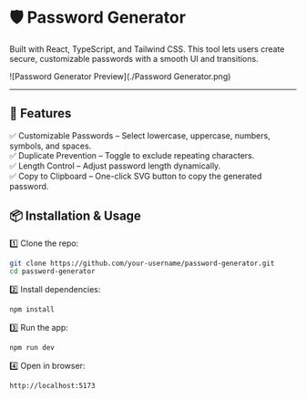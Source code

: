 # 🛡️ Password Generator  

Built with React, TypeScript, and Tailwind CSS. This tool lets users create secure, customizable passwords with a smooth UI and transitions.<br>

![Password Generator Preview](./Password Generator.png)

---

## 🚀 Features
✅ Customizable Passwords – Select lowercase, uppercase, numbers, symbols, and spaces.  <br>
✅ Duplicate Prevention – Toggle to exclude repeating characters.  <br>
✅ Length Control – Adjust password length dynamically.  <br>
✅ Copy to Clipboard – One-click SVG button to copy the generated password.  <br>

## 📦 Installation & Usage
1️⃣ Clone the repo:  <br>
```sh
git clone https://github.com/your-username/password-generator.git
cd password-generator
```
2️⃣ Install dependencies:  <br>
```sh
npm install
```
3️⃣ Run the app:  <br>
```sh
npm run dev
```
4️⃣ Open in browser:  <br>
```
http://localhost:5173
```

